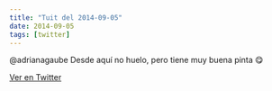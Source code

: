 ```yaml
---
title: "Tuit del 2014-09-05"
date: 2014-09-05
tags: [twitter]
---
```


@adrianagaube Desde aquí no huelo, pero tiene muy buena pinta 😋



[Ver en Twitter](https://twitter.com/i/web/status/507870328593608704)

